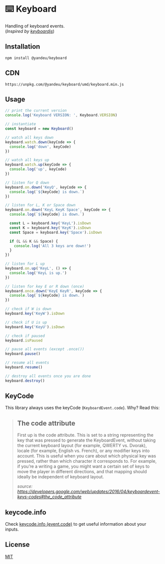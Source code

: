 # ⌨️ Keyboard

Handling of keyboard events.  
(_Inspired by [keyboardjs](https://www.npmjs.com/package/keyboardjs)_)

## Installation

```console
npm install @yandeu/keyboard
```

## CDN

```console
https://unpkg.com/@yandeu/keyboard/umd/keyboard.min.js
```

## Usage

```ts
// print the current version
console.log('Keyboard VERSION: ', Keyboard.VERSION)

// instantiate
const keyboard = new Keyboard()

// watch all keys down
keyboard.watch.down(keyCode => {
  console.log('down', keyCode)
})

// watch all keys up
keyboard.watch.up(keyCode => {
  console.log('up', keyCode)
})

// listen for Q down
keyboard.on.down('KeyQ', keyCode => {
  console.log(`${keyCode} is down.`)
})

// listen for L, K or Space down
keyboard.on.down('KeyL KeyK Space', keyCode => {
  console.log(`${keyCode} is down.`)

  const L = keyboard.key('KeyL').isDown
  const K = keyboard.key('KeyK').isDown
  const Space = keyboard.key('Space').isDown

  if (L && K && Space) {
    console.log('All 3 keys are down!')
  }
})

// listen for L up
keyboard.on.up('KeyL', () => {
  console.log('KeyL is up.')
})

// listen for key E or R down (once)
keyboard.once.down('KeyE KeyR', keyCode => {
  console.log(`${keyCode} is down.`)
})

// check if W is down
keyboard.key('KeyW').isDown

// check if U is up
keyboard.key('KeyU').isDown

// check if paused
keyboard.isPaused

// pause all events (except .once())
keyboard.pause()

// resume all events
keyboard.resume()

// destroy all events once you are done
keyboard.destroy()
```

## KeyCode

This library always uses the keyCode (`KeyboardEvent.code`).
Why? Read this:

> ## The code attribute
>
> First up is the code attribute. This is set to a string representing the key that was pressed to generate the KeyboardEvent, without taking the current keyboard layout (for example, QWERTY vs. Dvorak), locale (for example, English vs. French), or any modifier keys into account. This is useful when you care about which physical key was pressed, rather than which character it corresponds to. For example, if you’re a writing a game, you might want a certain set of keys to move the player in different directions, and that mapping should ideally be independent of keyboard layout.
>
> _source: https://developers.google.com/web/updates/2016/04/keyboardevent-keys-codes#the_code_attribute_

## keycode&#46;info

Check [keycode.info (event.code)](https://keycode.info/) to get useful information about your inputs.

## License

[MIT](LICENSE)
